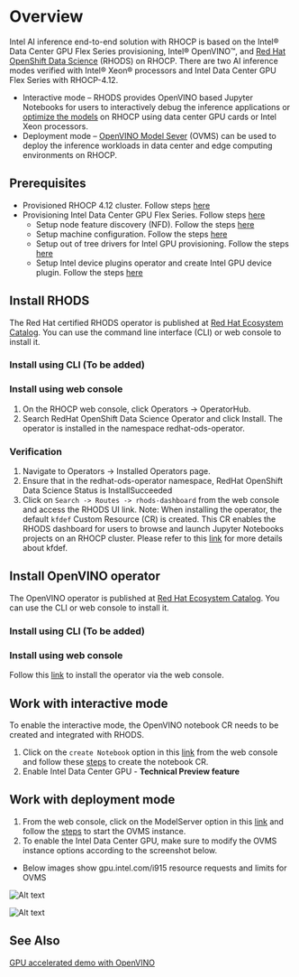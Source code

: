 # Overview
Intel AI inference end-to-end solution with RHOCP is based on the Intel® Data Center GPU Flex Series provisioning, Intel® OpenVINO™, and [Red Hat OpenShift Data Science](https://www.redhat.com/en/technologies/cloud-computing/openshift/openshift-data-science) (RHODS) on RHOCP. There are two AI inference modes verified with Intel® Xeon® processors and Intel Data Center GPU Flex Series with RHOCP-4.12.
* Interactive mode – RHODS provides OpenVINO based Jupyter Notebooks for users to interactively debug the inference applications or [optimize the models](https://docs.openvino.ai/2023.0/openvino_docs_MO_DG_Deep_Learning_Model_Optimizer_DevGuide.html) on RHOCP using data center GPU cards or Intel Xeon processors.
* Deployment mode – [OpenVINO Model Sever](https://github.com/openvinotoolkit/model_server) (OVMS) can be used to deploy the inference workloads in data center and edge computing environments on RHOCP.  
## Prerequisites
* Provisioned RHOCP 4.12 cluster. Follow steps [here](https://github.com/intel/intel-technology-enabling-for-openshift/tree/main#provisioning-rhocp-cluster)
* Provisioning Intel Data Center GPU Flex Series. Follow steps [here](https://github.com/intel/intel-technology-enabling-for-openshift/tree/main#provisioning-intel-hardware-features-on-rhocp)
  * Setup node feature discovery (NFD). Follow the steps [here](https://github.com/intel/intel-technology-enabling-for-openshift/blob/main/nfd/README.md)
  * Setup machine configuration. Follow the steps [here](https://github.com/intel/intel-technology-enabling-for-openshift/blob/main/machine_configuration/README.md)
  * Setup out of tree drivers for Intel GPU provisioning. Follow the steps [here](https://github.com/intel/intel-technology-enabling-for-openshift/blob/main/machine_configuration/README.md)
  * Setup Intel device plugins operator and create Intel GPU device plugin. Follow the steps [here](https://github.com/intel/intel-technology-enabling-for-openshift/blob/main/device_plugins/README.md)  

## Install RHODS
The Red Hat certified RHODS operator is published at [Red Hat Ecosystem Catalog](https://catalog.redhat.com/software/container-stacks/detail/63b85b573112fe5a95ee9a3a). You can use the command line interface (CLI) or web console to install it.
### Install using CLI (To be added)
### Install using web console
1.	On the RHOCP web console, click Operators → OperatorHub.
2.	Search RedHat OpenShift Data Science Operator and click Install. The operator is installed in the namespace redhat-ods-operator.
### Verification
1.	Navigate to Operators → Installed Operators page.
2.	Ensure that in the redhat-ods-operator namespace, RedHat OpenShift Data Science Status is InstallSucceeded 
3.	Click on ```Search -> Routes -> rhods-dashboard``` from the web console and access the RHODS UI link.
Note: When installing the operator, the default ```kfdef``` Custom Resource (CR) is created. This CR enables the RHODS dashboard for users to browse and launch Jupyter Notebooks projects on an RHOCP cluster. Please refer to this [link](https://github.com/red-hat-data-services/odh-deployer) for more details about kfdef.
## Install OpenVINO operator
The OpenVINO operator is published at [Red Hat Ecosystem Catalog](https://catalog.redhat.com/software/container-stacks/detail/60649a56209af65d24b7ca9e). You can use the CLI or web console to install it.
### Install using CLI (To be added)
### Install using web console
Follow this [link](https://github.com/openvinotoolkit/operator/blob/v1.1.0/docs/operator_installation.md)  to install the operator via the web console. 
## Work with interactive mode
To enable the interactive mode, the OpenVINO notebook CR needs to be created and integrated with RHODS.  
1.	Click on the ```create Notebook``` option in this [link](https://github.com/red-hat-data-services/odh-deployer) from the web console and follow these [steps](https://github.com/openvinotoolkit/operator/blob/main/docs/notebook_in_rhods.md) to create the notebook CR.
2.	Enable Intel Data Center GPU - **Technical Preview feature**

## Work with deployment mode
1.	From the web console, click on the ModelServer option in this [link](https://github.com/openvinotoolkit/operator/blob/v1.1.0/docs/operator_installation.md) and follow the [steps](https://github.com/openvinotoolkit/operator/blob/v1.1.0/docs/modelserver.md) to start the OVMS instance.  
2.	To enable the Intel Data Center GPU, make sure to modify the OVMS instance options according to the screenshot below.

* Below images show gpu.intel.com/i915 resource requests and limits for OVMS

![Alt text](/docs/images/Ovms-Gpu-resource-limit.png)

![Alt text](/docs/images/Ovms-Gpu-resource-request.png)


## See Also 
[GPU accelerated demo with OpenVINO](https://www.youtube.com/watch?v=3fTz_k4JT2A)
